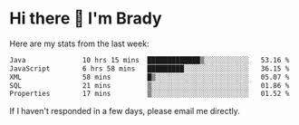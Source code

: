 # Hi there 👋 I'm Brady

Here are my stats from the last week:
<!--START_SECTION:waka-->

```txt
Java              10 hrs 15 mins  █████████████▒░░░░░░░░░░░   53.16 %
JavaScript        6 hrs 58 mins   █████████░░░░░░░░░░░░░░░░   36.15 %
XML               58 mins         █▒░░░░░░░░░░░░░░░░░░░░░░░   05.07 %
SQL               21 mins         ▒░░░░░░░░░░░░░░░░░░░░░░░░   01.86 %
Properties        17 mins         ▒░░░░░░░░░░░░░░░░░░░░░░░░   01.52 %
```

<!--END_SECTION:waka-->

If I haven't responded in a few days, please email me directly. 

